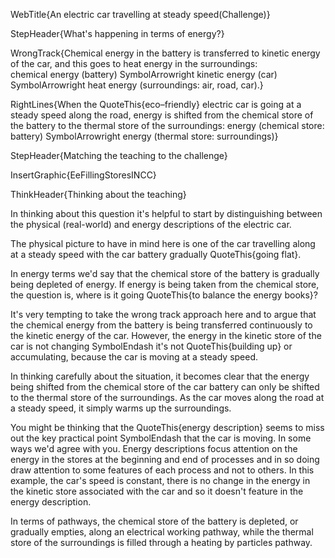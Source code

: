 WebTitle{An electric car travelling at steady speed(Challenge)}

StepHeader{What's happening in terms of energy?}

WrongTrack{Chemical energy in the battery is transferred to kinetic energy of the car, and this goes to heat energy in the surroundings: <br> chemical energy (battery) SymbolArrowright kinetic energy (car) SymbolArrowright heat energy (surroundings: air, road, car).}

RightLines{When the QuoteThis{eco–friendly} electric car is going at a steady speed along the road, energy is shifted from the chemical store of the battery to the thermal store of the surroundings: energy (chemical store: battery) SymbolArrowright energy (thermal store: surroundings)}

StepHeader{Matching the teaching to the challenge}

InsertGraphic{EeFillingStoresINCC}

ThinkHeader{Thinking about the teaching}

In thinking about this question it's helpful to start by distinguishing between the physical (real-world) and energy descriptions of the electric car.

The physical picture to have in mind here is one of the car travelling along at a steady speed with the car battery gradually QuoteThis{going flat}.

In energy terms we'd say that the chemical store of the battery is gradually being depleted of energy. If energy is being taken from the chemical store, the question is, where is it going QuoteThis{to balance the energy books}?

It's very tempting to take the wrong track approach here and to argue that the chemical energy from the battery is being transferred continuously to the kinetic energy of the car. However, the energy in the kinetic store of the car is not changing SymbolEndash it's not QuoteThis{building up} or accumulating, because the car is moving at a steady speed. 

In thinking carefully about the situation, it becomes clear that the energy being shifted from the chemical store of the car battery can only be shifted to the thermal store of the surroundings. As the car moves along the road at a steady speed, it simply warms up the surroundings. 

You might be thinking that the QuoteThis{energy description} seems to miss out the key practical point SymbolEndash that the car is moving. In some ways we'd agree with you. Energy descriptions focus attention on the energy in the stores at the beginning and end of processes and in so doing draw attention to some features of each process and not to others. In this example, the car's speed is constant, there is no change in the energy in the kinetic store associated with the car and so it doesn't feature in the energy description.

In terms of pathways, the chemical store of the battery is depleted, or gradually empties, along an electrical working pathway, while the thermal store of the surroundings is filled through a heating by particles pathway.

